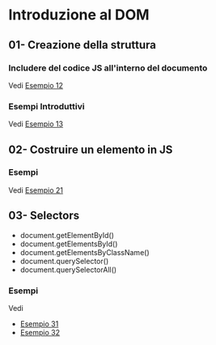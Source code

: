  
# Introduzione al DOM

## 01- Creazione della struttura
### Includere del codice JS all'interno del documento
Vedi [Esempio 12](Examples/10_Intro/12_includere_js_in_un_documento)


### Esempi Introduttivi
Vedi [Esempio 13](Examples/10_Intro/13_alert)


## 02- Costruire un elemento in JS
### Esempi 
Vedi [Esempio 21](Examples/20_creazione_elemento/21_crea_elemento)


 
## 03- Selectors
  - document.getElementById()
  - document.getElementsById()
  - document.getElementsByClassName()
  - document.querySelector()
  - document.querySelectorAll()

  
### Esempi 
Vedi
  - [Esempio 31](Examples/30_selector/31_getElementByID)
  - [Esempio 32](Examples/30_selector/32_getElementByClassName)


